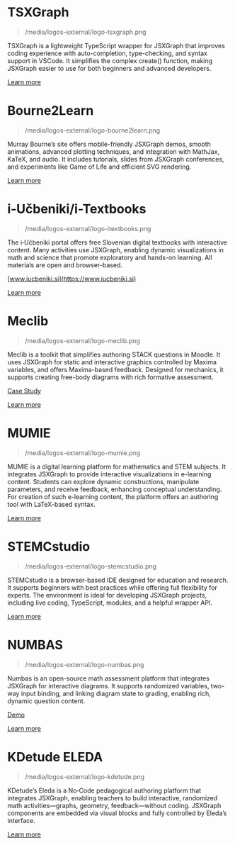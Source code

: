 # TSXGraph

> /media/logos-external/logo-tsxgraph.png

TSXGraph is a lightweight TypeScript wrapper for JSXGraph that improves coding experience with auto-completion, type-checking, and syntax support in VSCode. It simplifies the complex create() function, making JSXGraph easier to use for both beginners and advanced developers.

[Learn more](https://github.com/tom-berend/jsxgraph-wrapper-typescript)

# Bourne2Learn

> /media/logos-external/logo-bourne2learn.png

Murray Bourne’s site offers mobile-friendly JSXGraph demos, smooth animations, advanced plotting techniques, and integration with MathJax, KaTeX, and audio. It includes tutorials, slides from JSXGraph conferences, and experiments like Game of Life and efficient SVG rendering.

[Learn more](https://bourne2learn.com/math/jsxgraph/)

# i‑Učbeniki/i-Textbooks

> /media/logos-external/logo-itextbooks.png

The i‑Učbeniki portal offers free Slovenian digital textbooks with interactive content. Many activities use JSXGraph, enabling dynamic visualizations in math and science that promote exploratory and hands-on learning. All materials are open and browser-based.


[www.iucbeniki.si](https://www.iucbeniki.si)

[Learn more](https://etorba.sio.si/etorba/sl/home)

# Meclib

> /media/logos-external/logo-meclib.png

Meclib is a toolkit that simplifies authoring STACK questions in Moodle. It uses JSXGraph for static and interactive graphics controlled by Maxima variables, and offers Maxima-based feedback. Designed for mechanics, it supports creating free-body diagrams with rich formative assessment.

[Case Study](https://stack-assessment.org/CaseStudies/2025/Mechlib/)

[Learn more](https://github.com/mkraska/meclib)

# MUMIE

> /media/logos-external/logo-mumie.png

MUMIE is a digital learning platform for mathematics and STEM subjects.
It integrates JSXGraph to provide interactive visualizations in e-learning content. Students can explore dynamic constructions, manipulate parameters, and receive feedback, enhancing conceptual understanding. For creation of such e-learning content, the platform offers an authoring tool with LaTeX-based syntax. 

[Learn more](https://www.mumie.net)

# STEMCstudio

> /media/logos-external/logo-stemcstudio.png

STEMCstudio is a browser-based IDE designed for education and research. It supports beginners with best practices while offering full flexibility for experts. The environment is ideal for developing JSXGraph projects, including live coding, TypeScript, modules, and a helpful wrapper API.

[Learn more](https://www.stemcstudio.com)

# NUMBAS

> /media/logos-external/logo-numbas.png

Numbas is an open-source math assessment platform that integrates JSXGraph for interactive diagrams. It supports randomized variables, two-way input binding, and linking diagram state to grading, enabling rich, dynamic question content.

[Demo]( https://numbas.mathcentre.ac.uk/exam/652/jsxgraph-demo/preview/)

[Learn more](https://docs.numbas.org.uk/en/latest/extensions/first-party.html#jsxgraph)

# KDetude ELEDA

> /media/logos-external/logo-kdetude.png

KDetude’s Eleda is a No‑Code pedagogical authoring platform that integrates JSXGraph, enabling teachers to build interactive, randomized math activities—graphs, geometry, feedback—without coding. JSXGraph components are embedded via visual blocks and fully controlled by Eleda’s interface. 

[Learn more](https://kdetude.eu)
